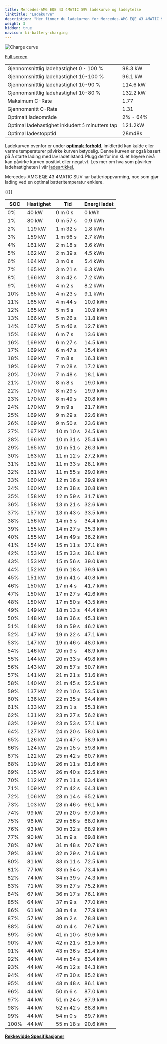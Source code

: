 ```yaml
---
title: Mercedes-AMG EQE 43 4MATIC SUV ladekurve og ladeytelse
linktitle: "Ladekurve"
description: "Her finner du ladekurven for Mercedes-AMG EQE 43 4MATIC SUV."
weight: 3
hidden: true
navicon: bi-battery-charging
---
```

<!-- markdownlint-disable MD033 -->
<img src="../chargingcurve.svg" alt="Charge curve" class="img-fluid">

[Full screen](../chargingcurve.svg)


<table class="table table-striped border">
<tbody>
<tr>
<td>Gjennomsnittlig ladehastighet 0 - 100 %</td><td>98.3 kW</td>
</tr>
<tr>
<td>Gjennomsnittlig ladehastighet 10-100 %</td><td>96.1 kW</td>
</tr>
<tr>
<td>Gjennomsnittlig ladehastighet 10-90 %</td><td>114.6 kW</td>
</tr>
<tr>
<td>Gjennomsnittlig ladehastighet 10-80 %</td><td>132.2 kW</td>
</tr>
<tr>
<td>Maksimum C-Rate</td><td>1.77</td>
</tr>
<tr>
<td>Gjennomsnitt C-Rate</td><td>1.31</td>
</tr>
<tr>
<td>Optimalt ladeområde</td><td>2% - 64%</td>
</tr>
<tr>
<td>Optimal ladehastighet inkludert 5 minutters tap</td><td>121.2kW</td>
</tr>
<tr>
<td>Optimal ladestopptid</td><td>28m48s</td>
</tr>
</tbody>
</table>


Ladekurven ovenfor er under **[optimale forhold](../../../../../technology/battery/charging/#temperatur)**. Imidlertid kan kalde eller varme temperaturer påvirke kurven betydelig. Denne kurven er også basert på å starte lading med lav ladetilstand. Plugg derfor inn kl. et høyere nivå kan påvirke kurven positivt eller negativt. Les mer om hva som påvirker ladehastigheten i vår [ladeartikkel.](../../../../../technology/battery/charging/)


Mercedes-AMG EQE 43 4MATIC SUV har batterioppvarming, noe som gjør lading ved en optimal batteritemperatur enklere.


{{<evkxdisplayaddarticle />}}
<table class="table table-striped border">
<thead>
<tr><th>SOC</th><th>Hastighet</th><th>Tid</th><th>Energi ladet</th></tr>
</thead>
<tbody>
<tr>
<td>0%</td><td>40 kW</td><td> 0 m 0 s </td><td>0 kWh </td>
</tr>
<tr>
<td>1%</td><td>80 kW</td><td> 0 m 57 s </td><td>0.9 kWh </td>
</tr>
<tr>
<td>2%</td><td>119 kW</td><td> 1 m 32 s </td><td>1.8 kWh </td>
</tr>
<tr>
<td>3%</td><td>159 kW</td><td> 1 m 56 s </td><td>2.7 kWh </td>
</tr>
<tr>
<td>4%</td><td>161 kW</td><td> 2 m 18 s </td><td>3.6 kWh </td>
</tr>
<tr>
<td>5%</td><td>162 kW</td><td> 2 m 39 s </td><td>4.5 kWh </td>
</tr>
<tr>
<td>6%</td><td>164 kW</td><td> 3 m 0 s </td><td>5.4 kWh </td>
</tr>
<tr>
<td>7%</td><td>165 kW</td><td> 3 m 21 s </td><td>6.3 kWh </td>
</tr>
<tr>
<td>8%</td><td>166 kW</td><td> 3 m 42 s </td><td>7.2 kWh </td>
</tr>
<tr>
<td>9%</td><td>166 kW</td><td> 4 m 2 s </td><td>8.2 kWh </td>
</tr>
<tr>
<td>10%</td><td>165 kW</td><td> 4 m 23 s </td><td>9.1 kWh </td>
</tr>
<tr>
<td>11%</td><td>165 kW</td><td> 4 m 44 s </td><td>10.0 kWh </td>
</tr>
<tr>
<td>12%</td><td>165 kW</td><td> 5 m 5 s </td><td>10.9 kWh </td>
</tr>
<tr>
<td>13%</td><td>166 kW</td><td> 5 m 26 s </td><td>11.8 kWh </td>
</tr>
<tr>
<td>14%</td><td>167 kW</td><td> 5 m 46 s </td><td>12.7 kWh </td>
</tr>
<tr>
<td>15%</td><td>168 kW</td><td> 6 m 7 s </td><td>13.6 kWh </td>
</tr>
<tr>
<td>16%</td><td>169 kW</td><td> 6 m 27 s </td><td>14.5 kWh </td>
</tr>
<tr>
<td>17%</td><td>169 kW</td><td> 6 m 47 s </td><td>15.4 kWh </td>
</tr>
<tr>
<td>18%</td><td>169 kW</td><td> 7 m 8 s </td><td>16.3 kWh </td>
</tr>
<tr>
<td>19%</td><td>169 kW</td><td> 7 m 28 s </td><td>17.2 kWh </td>
</tr>
<tr>
<td>20%</td><td>170 kW</td><td> 7 m 48 s </td><td>18.1 kWh </td>
</tr>
<tr>
<td>21%</td><td>170 kW</td><td> 8 m 8 s </td><td>19.0 kWh </td>
</tr>
<tr>
<td>22%</td><td>170 kW</td><td> 8 m 29 s </td><td>19.9 kWh </td>
</tr>
<tr>
<td>23%</td><td>170 kW</td><td> 8 m 49 s </td><td>20.8 kWh </td>
</tr>
<tr>
<td>24%</td><td>170 kW</td><td> 9 m 9 s </td><td>21.7 kWh </td>
</tr>
<tr>
<td>25%</td><td>169 kW</td><td> 9 m 29 s </td><td>22.6 kWh </td>
</tr>
<tr>
<td>26%</td><td>169 kW</td><td> 9 m 50 s </td><td>23.6 kWh </td>
</tr>
<tr>
<td>27%</td><td>167 kW</td><td> 10 m 10 s </td><td>24.5 kWh </td>
</tr>
<tr>
<td>28%</td><td>166 kW</td><td> 10 m 31 s </td><td>25.4 kWh </td>
</tr>
<tr>
<td>29%</td><td>165 kW</td><td> 10 m 51 s </td><td>26.3 kWh </td>
</tr>
<tr>
<td>30%</td><td>163 kW</td><td> 11 m 12 s </td><td>27.2 kWh </td>
</tr>
<tr>
<td>31%</td><td>162 kW</td><td> 11 m 33 s </td><td>28.1 kWh </td>
</tr>
<tr>
<td>32%</td><td>161 kW</td><td> 11 m 55 s </td><td>29.0 kWh </td>
</tr>
<tr>
<td>33%</td><td>160 kW</td><td> 12 m 16 s </td><td>29.9 kWh </td>
</tr>
<tr>
<td>34%</td><td>160 kW</td><td> 12 m 38 s </td><td>30.8 kWh </td>
</tr>
<tr>
<td>35%</td><td>158 kW</td><td> 12 m 59 s </td><td>31.7 kWh </td>
</tr>
<tr>
<td>36%</td><td>158 kW</td><td> 13 m 21 s </td><td>32.6 kWh </td>
</tr>
<tr>
<td>37%</td><td>157 kW</td><td> 13 m 43 s </td><td>33.5 kWh </td>
</tr>
<tr>
<td>38%</td><td>156 kW</td><td> 14 m 5 s </td><td>34.4 kWh </td>
</tr>
<tr>
<td>39%</td><td>155 kW</td><td> 14 m 27 s </td><td>35.3 kWh </td>
</tr>
<tr>
<td>40%</td><td>155 kW</td><td> 14 m 49 s </td><td>36.2 kWh </td>
</tr>
<tr>
<td>41%</td><td>154 kW</td><td> 15 m 11 s </td><td>37.1 kWh </td>
</tr>
<tr>
<td>42%</td><td>153 kW</td><td> 15 m 33 s </td><td>38.1 kWh </td>
</tr>
<tr>
<td>43%</td><td>153 kW</td><td> 15 m 56 s </td><td>39.0 kWh </td>
</tr>
<tr>
<td>44%</td><td>152 kW</td><td> 16 m 18 s </td><td>39.9 kWh </td>
</tr>
<tr>
<td>45%</td><td>151 kW</td><td> 16 m 41 s </td><td>40.8 kWh </td>
</tr>
<tr>
<td>46%</td><td>150 kW</td><td> 17 m 4 s </td><td>41.7 kWh </td>
</tr>
<tr>
<td>47%</td><td>150 kW</td><td> 17 m 27 s </td><td>42.6 kWh </td>
</tr>
<tr>
<td>48%</td><td>150 kW</td><td> 17 m 50 s </td><td>43.5 kWh </td>
</tr>
<tr>
<td>49%</td><td>149 kW</td><td> 18 m 13 s </td><td>44.4 kWh </td>
</tr>
<tr>
<td>50%</td><td>148 kW</td><td> 18 m 36 s </td><td>45.3 kWh </td>
</tr>
<tr>
<td>51%</td><td>148 kW</td><td> 18 m 59 s </td><td>46.2 kWh </td>
</tr>
<tr>
<td>52%</td><td>147 kW</td><td> 19 m 22 s </td><td>47.1 kWh </td>
</tr>
<tr>
<td>53%</td><td>147 kW</td><td> 19 m 46 s </td><td>48.0 kWh </td>
</tr>
<tr>
<td>54%</td><td>146 kW</td><td> 20 m 9 s </td><td>48.9 kWh </td>
</tr>
<tr>
<td>55%</td><td>144 kW</td><td> 20 m 33 s </td><td>49.8 kWh </td>
</tr>
<tr>
<td>56%</td><td>143 kW</td><td> 20 m 57 s </td><td>50.7 kWh </td>
</tr>
<tr>
<td>57%</td><td>141 kW</td><td> 21 m 21 s </td><td>51.6 kWh </td>
</tr>
<tr>
<td>58%</td><td>140 kW</td><td> 21 m 45 s </td><td>52.5 kWh </td>
</tr>
<tr>
<td>59%</td><td>137 kW</td><td> 22 m 10 s </td><td>53.5 kWh </td>
</tr>
<tr>
<td>60%</td><td>136 kW</td><td> 22 m 35 s </td><td>54.4 kWh </td>
</tr>
<tr>
<td>61%</td><td>133 kW</td><td> 23 m 1 s </td><td>55.3 kWh </td>
</tr>
<tr>
<td>62%</td><td>131 kW</td><td> 23 m 27 s </td><td>56.2 kWh </td>
</tr>
<tr>
<td>63%</td><td>129 kW</td><td> 23 m 53 s </td><td>57.1 kWh </td>
</tr>
<tr>
<td>64%</td><td>127 kW</td><td> 24 m 20 s </td><td>58.0 kWh </td>
</tr>
<tr>
<td>65%</td><td>126 kW</td><td> 24 m 47 s </td><td>58.9 kWh </td>
</tr>
<tr>
<td>66%</td><td>124 kW</td><td> 25 m 15 s </td><td>59.8 kWh </td>
</tr>
<tr>
<td>67%</td><td>122 kW</td><td> 25 m 42 s </td><td>60.7 kWh </td>
</tr>
<tr>
<td>68%</td><td>119 kW</td><td> 26 m 11 s </td><td>61.6 kWh </td>
</tr>
<tr>
<td>69%</td><td>115 kW</td><td> 26 m 40 s </td><td>62.5 kWh </td>
</tr>
<tr>
<td>70%</td><td>112 kW</td><td> 27 m 11 s </td><td>63.4 kWh </td>
</tr>
<tr>
<td>71%</td><td>109 kW</td><td> 27 m 42 s </td><td>64.3 kWh </td>
</tr>
<tr>
<td>72%</td><td>106 kW</td><td> 28 m 14 s </td><td>65.2 kWh </td>
</tr>
<tr>
<td>73%</td><td>103 kW</td><td> 28 m 46 s </td><td>66.1 kWh </td>
</tr>
<tr>
<td>74%</td><td>99 kW</td><td> 29 m 20 s </td><td>67.0 kWh </td>
</tr>
<tr>
<td>75%</td><td>96 kW</td><td> 29 m 56 s </td><td>68.0 kWh </td>
</tr>
<tr>
<td>76%</td><td>93 kW</td><td> 30 m 32 s </td><td>68.9 kWh </td>
</tr>
<tr>
<td>77%</td><td>90 kW</td><td> 31 m 9 s </td><td>69.8 kWh </td>
</tr>
<tr>
<td>78%</td><td>87 kW</td><td> 31 m 48 s </td><td>70.7 kWh </td>
</tr>
<tr>
<td>79%</td><td>83 kW</td><td> 32 m 29 s </td><td>71.6 kWh </td>
</tr>
<tr>
<td>80%</td><td>81 kW</td><td> 33 m 11 s </td><td>72.5 kWh </td>
</tr>
<tr>
<td>81%</td><td>77 kW</td><td> 33 m 54 s </td><td>73.4 kWh </td>
</tr>
<tr>
<td>82%</td><td>74 kW</td><td> 34 m 39 s </td><td>74.3 kWh </td>
</tr>
<tr>
<td>83%</td><td>71 kW</td><td> 35 m 27 s </td><td>75.2 kWh </td>
</tr>
<tr>
<td>84%</td><td>67 kW</td><td> 36 m 17 s </td><td>76.1 kWh </td>
</tr>
<tr>
<td>85%</td><td>64 kW</td><td> 37 m 9 s </td><td>77.0 kWh </td>
</tr>
<tr>
<td>86%</td><td>61 kW</td><td> 38 m 4 s </td><td>77.9 kWh </td>
</tr>
<tr>
<td>87%</td><td>57 kW</td><td> 39 m 2 s </td><td>78.8 kWh </td>
</tr>
<tr>
<td>88%</td><td>54 kW</td><td> 40 m 4 s </td><td>79.7 kWh </td>
</tr>
<tr>
<td>89%</td><td>50 kW</td><td> 41 m 10 s </td><td>80.6 kWh </td>
</tr>
<tr>
<td>90%</td><td>47 kW</td><td> 42 m 21 s </td><td>81.5 kWh </td>
</tr>
<tr>
<td>91%</td><td>44 kW</td><td> 43 m 36 s </td><td>82.4 kWh </td>
</tr>
<tr>
<td>92%</td><td>44 kW</td><td> 44 m 54 s </td><td>83.4 kWh </td>
</tr>
<tr>
<td>93%</td><td>44 kW</td><td> 46 m 12 s </td><td>84.3 kWh </td>
</tr>
<tr>
<td>94%</td><td>44 kW</td><td> 47 m 30 s </td><td>85.2 kWh </td>
</tr>
<tr>
<td>95%</td><td>44 kW</td><td> 48 m 48 s </td><td>86.1 kWh </td>
</tr>
<tr>
<td>96%</td><td>44 kW</td><td> 50 m 6 s </td><td>87.0 kWh </td>
</tr>
<tr>
<td>97%</td><td>44 kW</td><td> 51 m 24 s </td><td>87.9 kWh </td>
</tr>
<tr>
<td>98%</td><td>44 kW</td><td> 52 m 42 s </td><td>88.8 kWh </td>
</tr>
<tr>
<td>99%</td><td>44 kW</td><td> 54 m 0 s </td><td>89.7 kWh </td>
</tr>
<tr>
<td>100%</td><td>44 kW</td><td> 55 m 18 s </td><td>90.6 kWh </td>
</tr>
</tbody>
</table>

<div class="mt-3 mb-3">
<a href="../rangeandconsumption/" class="text-decoration-none text-black">
<strong><i class="bi-arrow-left"></i> Rekkevidde </strong>
</a>
<a href="../specifications/" class="text-decoration-none text-black float-end">
<strong>Spesifikasjoner <i class="bi-arrow-right"></i></strong>
</a>
</div>
